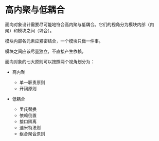 # 高内聚与低耦合


面向对象设计需要尽可能地符合高内聚与低耦合。它们的视角分为模块内部（内聚）和模块之间（耦合）。

模块内部各元素应紧密结合，一个模块只做一件事。

模块之间应该尽量独立，不直接产生依赖。

面向对象的七大原则可以按照两个视角划分为：  

- 高内聚  
    + 单一职责原则
    + 开闭原则

- 低耦合
    + 里氏替换
    + 依赖倒置
    + 接口隔离
    + 迪米特法则
    + 组合聚合原则

